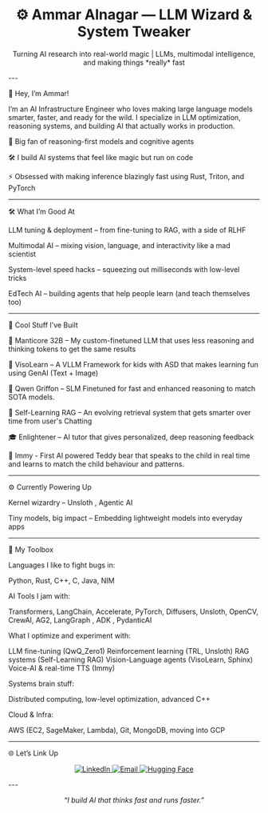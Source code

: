 

<h1 align="center">⚙️ Ammar Alnagar — LLM Wizard & System Tweaker</h1>
<p align="center">Turning AI research into real-world magic | LLMs, multimodal intelligence, and making things *really* fast</p>
---

🚀 Hey, I’m Ammar!

I’m an AI Infrastructure  Engineer who loves making large language models smarter, faster, and ready for the wild.
I specialize in LLM optimization, reasoning systems, and building AI that actually works in production.

🧠 Big fan of reasoning-first models and cognitive agents

🛠️ I build AI systems that feel like magic but run on code

⚡ Obsessed with making inference blazingly fast using Rust, Triton, and PyTorch



---

🛠️ What I’m Good At

LLM tuning & deployment – from fine-tuning to RAG, with a side of RLHF

Multimodal AI – mixing vision, language, and interactivity like a mad scientist

System-level speed hacks – squeezing out milliseconds with low-level tricks

EdTech AI – building agents that help people learn (and teach themselves too)



---

🧪 Cool Stuff I’ve Built

🧩 Manticore 32B – My custom-finetuned LLM that uses less reasoning and thinking tokens to get the same results 

🌈 VisoLearn – A VLLM Framework for kids with ASD that makes learning fun using GenAI (Text + Image)

🔬 Qwen Griffon  – SLM Finetuned for fast and enhanced reasoning to match SOTA models.

🧠 Self-Learning RAG – An evolving retrieval system that gets smarter over time from user's Chatting

🎓 Enlightener – AI tutor that gives personalized, deep reasoning feedback

🧸 Immy - First AI powered Teddy bear that speaks to the child in real time and learns to match the child behaviour and patterns.



---

⚙️ Currently Powering Up

Kernel wizardry – Unsloth , Agentic AI

Tiny models, big impact – Embedding lightweight models into everyday apps



---

🧰 My Toolbox

Languages I like to fight bugs in:

Python, Rust, C++, C, Java, NIM

AI Tools I jam with:

Transformers, LangChain, Accelerate, PyTorch, Diffusers, Unsloth, OpenCV, CrewAI, AG2, LangGraph , ADK , PydanticAI

What I optimize and experiment with:

LLM fine-tuning (QwQ_Zero1)
Reinforcement learning (TRL, Unsloth)
RAG systems (Self-Learning RAG)
Vision-Language agents (VisoLearn, Sphinx)
Voice-AI & real-time TTS (Immy)

Systems brain stuff:

Distributed computing, low-level optimization, advanced C++

Cloud & Infra:

AWS (EC2, SageMaker, Lambda), Git, MongoDB, moving into GCP




---

🌐 Let’s Link Up

<p align="center">
  <a href="https://linkedin.com/in/ammar-alnagar-393413201">
    <img src="https://img.shields.io/badge/LinkedIn-%230077B5.svg?style=for-the-badge&logo=linkedin&logoColor=white" alt="LinkedIn">
  </a>
  <a href="mailto:Ammaralnagar416@gmail.com">
    <img src="https://img.shields.io/badge/Email-%23D14836.svg?style=for-the-badge&logo=gmail&logoColor=white" alt="Email">
  </a>
  <a href="https://huggingface.co/Daemontatox">
    <img src="https://img.shields.io/badge/Hugging%20Face-%23FF4F00.svg?style=for-the-badge&logo=huggingface&logoColor=white" alt="Hugging Face">
  </a>
</p>
---

<p align="center">
  <i>“I build AI that thinks fast and runs faster.”</i>
</p>
